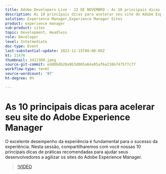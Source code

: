 ```yaml
---
title: Adobe Developers Live - 22 DE NOVEMBRO - As 10 principais dicas para acelerar seu site do Adobe Experience Manager
description: As 10 principais dicas para acelerar seu site do Adobe Experience ManagerO desempenho excepcional da experiência é a chave para o sucesso da experiência. Nesta sessão, compartilharemos com você nossas 10 principais dicas de práticas recomendadas para ajudar seus desenvolvedores a agilizar os sites do Adobe Experience Manager.
solution: Experience Manager,Experience Manager Sites
product: experience manager
sub-product: sites
topic: Development, Headless
role: Developer
level: Intermediate
doc-type: Event
last-substantial-update: 2022-11-15T00:00:00Z
kt: 11476
thumbnail: 3411300.jpeg
source-git-commit: edd0bdb28a9b3d065a64a95af6a216b747577c77
workflow-type: tm+mt
source-wordcount: '97'
ht-degree: 0%

---
```


# As 10 principais dicas para acelerar seu site do Adobe Experience Manager

O excelente desempenho da experiência é fundamental para o sucesso da experiência. Nesta sessão, compartilharemos com você nossas 10 principais dicas de práticas recomendadas para ajudar seus desenvolvedores a agilizar os sites do Adobe Experience Manager.

>[!VIDEO](https://video.tv.adobe.com/v/3411300/?quality=12&learn=on)
